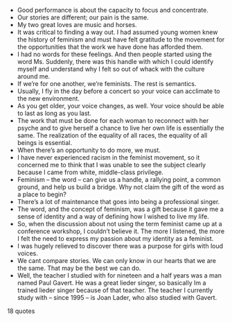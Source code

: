  - Good performance is about the capacity to focus and concentrate.
 - Our stories are different; our pain is the same.
 - My two great loves are music and horses.
 - It was critical to finding a way out. I had assumed young women knew the history of feminism and must have felt gratitude to the movement for the opportunities that the work we have done has afforded them.
 - I had no words for these feelings. And then people started using the word Ms. Suddenly, there was this handle with which I could identify myself and understand why I felt so out of whack with the culture around me.
 - If we’re for one another, we’re feminists. The rest is semantics.
 - Usually, I fly in the day before a concert so your voice can acclimate to the new environment.
 - As you get older, your voice changes, as well. Your voice should be able to last as long as you last.
 - The work that must be done for each woman to reconnect with her psyche and to give herself a chance to live her own life is essentially the same. The realization of the equality of all races, the equality of all beings is essential.
 - When there’s an opportunity to do more, we must.
 - I have never experienced racism in the feminist movement, so it concerned me to think that I was unable to see the subject clearly because I came from white, middle-class privilege.
 - Feminism – the word – can give us a handle, a rallying point, a common ground, and help us build a bridge. Why not claim the gift of the word as a place to begin?
 - There’s a lot of maintenance that goes into being a professional singer.
 - The word, and the concept of feminism, was a gift because it gave me a sense of identity and a way of defining how I wished to live my life.
 - So, when the discussion about not using the term feminist came up at a conference workshop, I couldn’t believe it. The more I listened, the more I felt the need to express my passion about my identity as a feminist.
 - I was hugely relieved to discover there was a purpose for girls with loud voices.
 - We cant compare stories. We can only know in our hearts that we are the same. That may be the best we can do.
 - Well, the teacher I studied with for nineteen and a half years was a man named Paul Gavert. He was a great lieder singer, so basically Im a trained lieder singer because of that teacher. The teacher I currently study with – since 1995 – is Joan Lader, who also studied with Gavert.

18 quotes